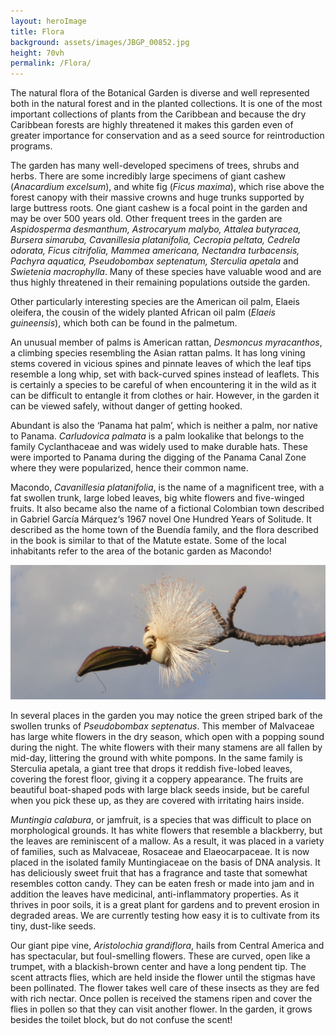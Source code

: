 ```yaml
---
layout: heroImage
title: Flora
background: assets/images/JBGP_00852.jpg
height: 70vh
permalink: /Flora/
---
```


The natural flora of the Botanical Garden is diverse and well represented both in the natural forest and in the planted collections. It is one of the most important collections of plants from the Caribbean and because the dry Caribbean forests are highly threatened it makes this garden even of greater importance for conservation and as a seed source for reintroduction programs.

The garden has many well-developed specimens of trees, shrubs and herbs. There are some incredibly large specimens of giant cashew (*Anacardium excelsum*), and white fig (*Ficus maxima*), which rise above the forest canopy with their massive crowns and huge trunks supported by large buttress roots. One giant cashew is a focal point in the garden and may be over 500 years old. Other frequent trees in the garden are *Aspidosperma desmanthum, Astrocaryum malybo, Attalea butyracea, Bursera simaruba, Cavanillesia platanifolia, Cecropia peltata, Cedrela odorata, Ficus citrifolia, Mammea americana, Nectandra turbacensis, Pachyra aquatica, Pseudobombax septenatum, Sterculia apetala* and *Swietenia macrophylla*. Many of these species have valuable wood and are thus highly threatened in their remaining populations outside the garden.

Other particularly interesting species are the American oil palm, Elaeis oleifera, the cousin of the widely planted African oil palm (*Elaeis guineensis*), which both can be found in the palmetum.

An unusual member of palms is American rattan, *Desmoncus myracanthos*, a climbing species resembling the Asian rattan palms. It has long vining stems covered in vicious spines and pinnate leaves of which the leaf tips resemble a long whip, set with back-curved spines instead of leaflets. This is certainly a species to be careful of when encountering it in the wild as it can be difficult to entangle it from clothes or hair. However, in the garden it can be viewed safely, without danger of getting hooked.

Abundant is also the ‘Panama hat palm’, which is neither a palm, nor native to Panama. *Carludovica palmata* is a palm lookalike that belongs to the family Cyclanthaceae and was widely used to make durable hats. These were imported to Panama during the digging of the Panama Canal Zone where they were popularized, hence their common name.

Macondo, *Cavanillesia platanifolia*, is the name of a magnificent tree, with a fat swollen trunk, large lobed leaves, big white flowers and five-winged fruits. It also became also the name of a fictional Colombian town described in Gabriel García Márquez‘s 1967 novel One Hundred Years of Solitude. It described as the home town of the Buendía family, and the flora described in the book is similar to that of the Matute estate. Some of the local inhabitants refer to the area of the botanic garden as Macondo!

![image](/assets/images/PseudobombaxJBGP.jpeg)

In several places in the garden you may notice the green striped bark of the swollen trunks of *Pseudobombax septenatus*. This member of Malvaceae has large white flowers in the dry season, which open with a popping sound during the night. The white flowers with their many stamens are all fallen by mid-day, littering the ground with white pompons. In the same family is Sterculia apetala, a giant tree that drops it reddish five-lobed leaves, covering the forest floor, giving it a coppery appearance. The fruits are beautiful boat-shaped pods with large black seeds inside, but be careful when you pick these up, as they are covered with irritating hairs inside.

*Muntingia calabura*, or jamfruit, is a species that was difficult to place on morphological grounds. It has white flowers that resemble a blackberry, but the leaves are reminiscent of a mallow. As a result, it was placed in a variety of families, such as Malvaceae, Rosaceae and Elaeocarpaceae. It is now placed in the isolated family Muntingiaceae on the basis of DNA analysis. It has deliciously sweet fruit that has a fragrance and taste that somewhat resembles cotton candy. They can be eaten fresh or made into jam and in addition the leaves have medicinal, anti-inflammatory properties. As it thrives in poor soils, it is a great plant for gardens and to prevent erosion in degraded areas. We are currently testing how easy it is to cultivate from its tiny, dust-like seeds.

Our giant pipe vine, *Aristolochia grandiflora*, hails from Central America and has spectacular, but foul-smelling flowers. These are curved, open like a trumpet, with a blackish-brown center and have a long pendent tip. The scent attracts flies, which are held inside the flower until the stigmas have been pollinated. The flower takes well care of these insects as they are fed with rich nectar. Once pollen is received the stamens ripen and cover the flies in pollen so that they can visit another flower. In the garden, it grows besides the toilet block, but do not confuse the scent!
